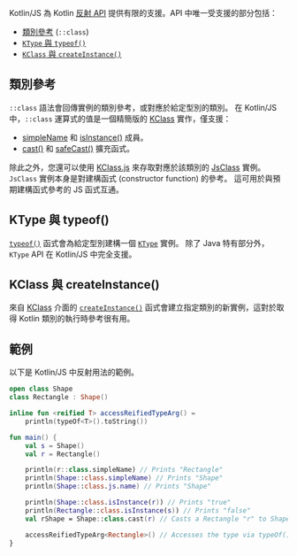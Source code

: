 [//]: # (title: Kotlin/JS 反射)

Kotlin/JS 為 Kotlin [反射 API](reflection.md) 提供有限的支援。API 中唯一受支援的部分包括：

*   [類別參考](reflection.md#class-references) (`::class`)
*   [`KType` 與 `typeof()`](#ktype-and-typeof)
*   [`KClass` 與 `createInstance()`](#kclass-and-createinstance)

## 類別參考

`::class` 語法會回傳實例的類別參考，或對應於給定型別的類別。
在 Kotlin/JS 中，`::class` 運算式的值是一個精簡版的 [KClass](https://kotlinlang.org/api/latest/jvm/stdlib/kotlin.reflect/-k-class/) 實作，僅支援：
*   [simpleName](https://kotlinlang.org/api/latest/jvm/stdlib/kotlin.reflect/-k-class/simple-name.html)
    和 [isInstance()](https://kotlinlang.org/api/latest/jvm/stdlib/kotlin.reflect/-k-class/is-instance.html) 成員。
*   [cast()](https://kotlinlang.org/api/latest/jvm/stdlib/kotlin.reflect/cast.html) 和
    [safeCast()](https://kotlinlang.org/api/latest/jvm/stdlib/kotlin.reflect/safe-cast.html) 擴充函式。

除此之外，您還可以使用 [KClass.js](https://kotlinlang.org/api/latest/jvm/stdlib/kotlin.js/js.html) 來存取對應於該類別的
[JsClass](https://kotlinlang.org/api/latest/jvm/stdlib/kotlin.js/-js-class/index.html) 實例。
`JsClass` 實例本身是對建構函式 (constructor function) 的參考。
這可用於與預期建構函式參考的 JS 函式互通。

## KType 與 typeof()

[`typeof()`](https://kotlinlang.org/api/latest/jvm/stdlib/kotlin.reflect/type-of.html) 函式會為給定型別建構一個
[`KType`](https://kotlinlang.org/api/latest/jvm/stdlib/kotlin.reflect/-k-type/) 實例。
除了 Java 特有部分外，`KType` API 在 Kotlin/JS 中完全支援。

## KClass 與 createInstance()

來自 [KClass](https://kotlinlang.org/api/latest/jvm/stdlib/kotlin.reflect/-k-class/) 介面的 [`createInstance()`](https://kotlinlang.org/api/latest/jvm/stdlib/kotlin.reflect.full/create-instance.html) 函式會建立指定類別的新實例，這對於取得 Kotlin 類別的執行時參考很有用。

## 範例

以下是 Kotlin/JS 中反射用法的範例。

```kotlin
open class Shape
class Rectangle : Shape()

inline fun <reified T> accessReifiedTypeArg() =
    println(typeOf<T>().toString())

fun main() {
    val s = Shape()
    val r = Rectangle()

    println(r::class.simpleName) // Prints "Rectangle"
    println(Shape::class.simpleName) // Prints "Shape"
    println(Shape::class.js.name) // Prints "Shape"

    println(Shape::class.isInstance(r)) // Prints "true"
    println(Rectangle::class.isInstance(s)) // Prints "false"
    val rShape = Shape::class.cast(r) // Casts a Rectangle "r" to Shape

    accessReifiedTypeArg<Rectangle>() // Accesses the type via typeOf(). Prints "Rectangle"
}
```